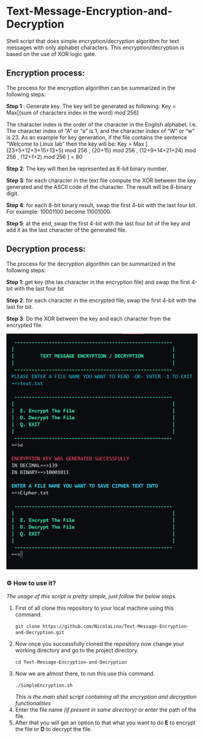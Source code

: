 # Text-Message-Encryption-and-Decryption
Shell script that does simple encryption/decryption algorithm for text messages  with only alphabet characters. This encryption/decryption is based on the use of XOR logic gate.

## Encryption process:
The process for the encryption algorithm can be summarized in the following steps:

**Step 1** : Generate key. The key will be generated as following:
Key = Max[(sum of characters index in the word) mod 256]

The character index is the order of the character in the English alphabet. I.e. The character index of “A” or “a” 
is 1, and the character index of “W” or “w” is 23. As an example for key generation, if the file contains the 
sentence “Welcome to Linux lab” then the key will be:
Key = Max [ (23+5+12+3+15+13+5) mod 256 , (20+15) mod 256 , (12+9+14+21+24) mod 256 , (12+1+2) mod 
256 ] = 80


**Step 2**: The key will then be represented as 8-bit binary number.

**Step 3**: for each character in the text file compute the XOR between the key generated and the ASCII code of 
the character. The result will be 8-binary digit.

**Step 4**: for each 8-bit binary result, swap the first 4-bit with the last four bit. For example: 10001100 become 
11001000.

**Step 5**: at the end, swap the first 4-bit with the last four bit of the key and add it as the last character of the 
generated file.



## Decryption process:
The process for the decryption algorithm can be summarized in the following steps:

**Step 1**: get key (the las character in the encryption file) and swap the first 4-bit with the last four bit

**Step 2**: for each character in the encrypted file, swap the first 4-bit with the last for bit.

**Step 3**: Do the XOR between the key and each character from the encrypted file.


![](images/3.png)

### ⚙️ How to use it?
*The usage of this script is pretty simple, just follow the below steps.*

1. First of all clone this repository to your local machine using this command.
    ```shell
    git clone https://github.com/NicolaLino/Text-Message-Encryption-and-Decryption.git
    ```
2. Now once you successfully cloned the repository now change your working directory and go to the project directory.
    ```shell
    cd Text-Message-Encryption-and-Decryption
    ```
3.  Now we are almost there, to run this use this command.
    ```shell
    ./SimpleEncryption.sh
    ```
    *This is the main shell script containing all the encryption and decryption functionalities*
4. Enter the file name *(if present in same directory)* or enter the path of the file.
5. After that you will get an option to that what you want to do **E** to encrypt the file or **D** to decrypt the file.




<!-- #### Tasks
- [x] Handling lower case in menu input
- [x] Handling wrong input file name
- [x] Adding Comments
- [x] Report
- [x] Complete README
- [x] Testing with different cases  -->
